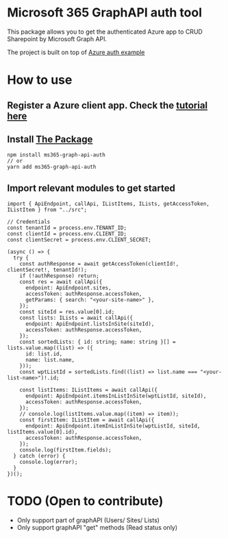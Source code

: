 # Microsoft 365 GraphAPI auth tool

This package allows you to get the authenticated Azure app to CRUD Sharepoint by Microsoft Graph API.

The project is built on top of [Azure auth example](https://github.com/Azure-Samples/ms-identity-javascript-nodejs-console)

# How to use

## Register a Azure client app. Check the [tutorial here](TODO)

## Install [The Package](TODO)

```
npm install ms365-graph-api-auth
// or
yarn add ms365-graph-api-auth
```

## Import relevant modules to get started

```
import { ApiEndpoint, callApi, IListItems, ILists, getAccessToken, IListItem } from "../src";

// Credentials
const tenantId = process.env.TENANT_ID;
const clientId = process.env.CLIENT_ID;
const clientSecret = process.env.CLIENT_SECRET;

(async () => {
  try {
    const authResponse = await getAccessToken(clientId!, clientSecret!, tenantId!);
    if (!authResponse) return;
    const res = await callApi({
      endpoint: ApiEndpoint.sites,
      accessToken: authResponse.accessToken,
      getParams: { search: "<your-site-name>" },
    });
    const siteId = res.value[0].id;
    const lists: ILists = await callApi({
      endpoint: ApiEndpoint.listsInSite(siteId),
      accessToken: authResponse.accessToken,
    });
    const sortedLists: { id: string; name: string }[] = lists.value.map((list) => ({
      id: list.id,
      name: list.name,
    }));
    const wptListId = sortedLists.find((list) => list.name === "<your-list-name>")!.id;

    const listItems: IListItems = await callApi({
      endpoint: ApiEndpoint.itemsInListInSite(wptListId, siteId),
      accessToken: authResponse.accessToken,
    });
    // console.log(listItems.value.map((item) => item));
    const firstItem: IListItem = await callApi({
      endpoint: ApiEndpoint.itemInListInSite(wptListId, siteId, listItems.value[0].id),
      accessToken: authResponse.accessToken,
    });
    console.log(firstItem.fields);
  } catch (error) {
    console.log(error);
  }
})();
```

# TODO (Open to contribute)

- Only support part of graphAPI (Users/ Sites/ Lists)
- Only support graphAPI "get" methods (Read status only)
